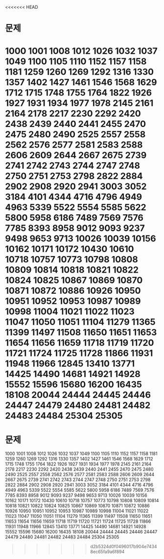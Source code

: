 <<<<<<< HEAD
# 문제
1000 1001 1008 1012 1026 1032 1037 1049 1100 1105 1110 1152 1157 1158 1181 1259 1260 1269 1292 1316 1330 1357 1402 1427 1461 1546 1568 1629 1712 1715 1748 1755 1764 1822 1926 1927 1931 1934 1977 1978 2145 2161 2164 2178 2217 2230 2292 2420 2438 2439 2440 2441 2455 2470 2475 2480 2490 2525 2557 2558 2562 2576 2577 2581 2583 2588 2606 2609 2644 2667 2675 2739 2741 2742 2743 2744 2747 2748 2750 2751 2753 2798 2822 2884 2902 2908 2920 2941 3003 3052 3184 4101 4344 4716 4796 4949 4963 5339 5522 5554 5585 5622 5800 5958 6186 7489 7569 7576 7785 8393 8958 9012 9093 9237 9498 9653 9713 10026 10039 10156 10162 10171 10172 10430 10610 10718 10757 10773 10798 10808 10809 10814 10818 10821 10822 10824 10825 10867 10869 10870 10871 10872 10886 10926 10950 10951 10952 10953 10987 10989 10998 11004 11021 11022 11023 11047 11050 11051 11104 11279 11365 11399 11497 11508 11650 11651 11653 11654 11656 11659 11718 11719 11720 11721 11724 11725 11728 11866 11931 11948 11966 12845 13410 13771 14425 14490 14681 14921 14928 15552 15596 15680 16200 16435 18108 20044 24444 24445 24446 24447 24479 24480 24481 24482 24483 24484 25304 25305
=======
# 문제
1000 1001 1008 1012 1026 1032 1037 1049 1100 1105 1110 1152 1157 1158 1181 1259 1260 1269 1292 1316 1330 1357 1402 1427 1461 1546 1568 1629 1712 1715 1748 1755 1764 1822 1926 1927 1931 1934 1977 1978 2145 2161 2164 2178 2217 2230 2292 2420 2438 2439 2440 2441 2455 2470 2475 2480 2490 2525 2557 2558 2562 2576 2577 2581 2583 2588 2606 2609 2644 2667 2675 2739 2741 2742 2743 2744 2747 2748 2750 2751 2753 2798 2822 2884 2902 2908 2920 2941 3003 3052 3184 4101 4344 4716 4796 4949 4963 5339 5522 5554 5585 5622 5800 5958 6186 7489 7569 7576 7785 8393 8958 9012 9093 9237 9498 9653 9713 10026 10039 10156 10162 10171 10172 10430 10610 10718 10757 10773 10798 10808 10809 10814 10818 10821 10822 10824 10825 10867 10869 10870 10871 10872 10886 10926 10950 10951 10952 10953 10987 10989 10998 11004 11021 11022 11023 11047 11050 11051 11104 11279 11365 11399 11497 11508 11650 11651 11653 11654 11656 11659 11718 11719 11720 11721 11724 11725 11728 11866 11931 11948 11966 12845 13410 13771 14425 14490 14681 14921 14928 15552 15596 15680 16200 16435 18108 20044 24444 24445 24446 24447 24479 24480 24481 24482 24483 24484 25304 25305
>>>>>>> d2b5324d0f0496017b904e74348ec65fa9a6f894
